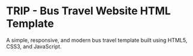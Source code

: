 # TRIP - Bus Travel Website HTML Template

A simple, responsive, and modern bus travel template built using HTML5, CSS3, and JavaScript.

